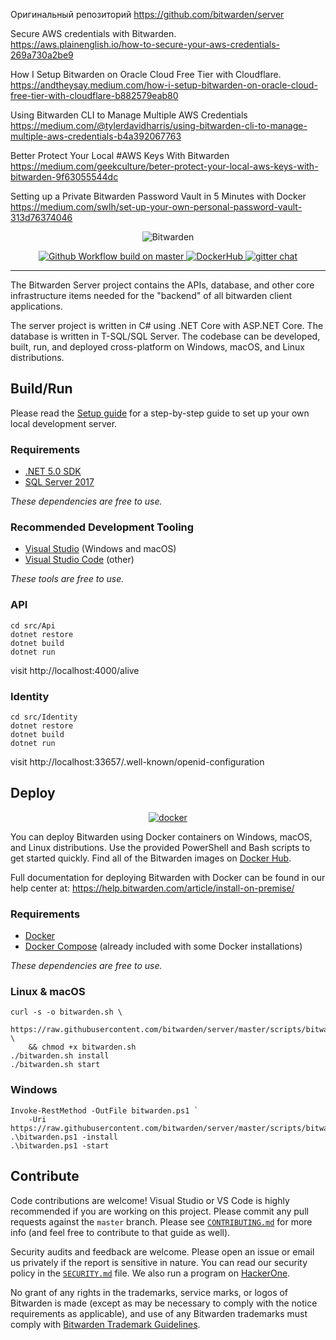 Оригинальный репозиторий
https://github.com/bitwarden/server

Secure AWS credentials with Bitwarden.  
https://aws.plainenglish.io/how-to-secure-your-aws-credentials-269a730a2be9


How I Setup Bitwarden on Oracle Cloud Free Tier with Cloudflare.  
https://andtheysay.medium.com/how-i-setup-bitwarden-on-oracle-cloud-free-tier-with-cloudflare-b882579eab80


Using Bitwarden CLI to Manage Multiple AWS Credentials  
https://medium.com/@tylerdavidharris/using-bitwarden-cli-to-manage-multiple-aws-credentials-b4a392067763


Better Protect Your Local #AWS Keys With Bitwarden  
https://medium.com/geekculture/beter-protect-your-local-aws-keys-with-bitwarden-9f63055544dc


Setting up a Private Bitwarden Password Vault in 5 Minutes with Docker  
https://medium.com/swlh/set-up-your-own-personal-password-vault-313d76374046


<p align="center">
  <img src="https://github.com/bitwarden/brand/blob/master/screenshots/apps-combo-logo.png" alt="Bitwarden" />
</p>
<p align="center">
  <a href="https://github.com/bitwarden/server/actions/workflows/build.yml?query=branch:master" target="_blank">
    <img src="https://github.com/bitwarden/server/actions/workflows/build.yml/badge.svg?branch=master" alt="Github Workflow build on master" />
  </a>
  <a href="https://hub.docker.com/u/bitwarden/" target="_blank">
    <img src="https://img.shields.io/docker/pulls/bitwarden/api.svg" alt="DockerHub" />
  </a>
  <a href="https://gitter.im/bitwarden/Lobby" target="_blank">
    <img src="https://badges.gitter.im/bitwarden/Lobby.svg" alt="gitter chat" />
  </a>
</p>

-------------------

The Bitwarden Server project contains the APIs, database, and other core infrastructure items needed for the "backend" of all bitwarden client applications.

The server project is written in C# using .NET Core with ASP.NET Core. The database is written in T-SQL/SQL Server. The codebase can be developed, built, run, and deployed cross-platform on Windows, macOS, and Linux distributions.

## Build/Run

Please read the [Setup guide](https://github.com/bitwarden/server/blob/master/SETUP.md) for a step-by-step guide to set up your own local development server.

### Requirements

- [.NET 5.0 SDK](https://dotnet.microsoft.com/download)
- [SQL Server 2017](https://docs.microsoft.com/en-us/sql/index)

*These dependencies are free to use.*

### Recommended Development Tooling

- [Visual Studio](https://www.visualstudio.com/vs/) (Windows and macOS)
- [Visual Studio Code](https://code.visualstudio.com/) (other)

*These tools are free to use.*

### API

```
cd src/Api
dotnet restore
dotnet build
dotnet run
```

visit http://localhost:4000/alive

### Identity

```
cd src/Identity
dotnet restore
dotnet build
dotnet run
```

visit http://localhost:33657/.well-known/openid-configuration

## Deploy

<p align="center">
  <a href="https://hub.docker.com/u/bitwarden/" target="_blank">
    <img src="https://i.imgur.com/SZc8JnH.png" alt="docker" />
  </a>
</p>

You can deploy Bitwarden using Docker containers on Windows, macOS, and Linux distributions. Use the provided PowerShell and Bash scripts to get started quickly. Find all of the Bitwarden images on [Docker Hub](https://hub.docker.com/u/bitwarden/).

Full documentation for deploying Bitwarden with Docker can be found in our help center at: https://help.bitwarden.com/article/install-on-premise/

### Requirements

- [Docker](https://www.docker.com/community-edition#/download)
- [Docker Compose](https://docs.docker.com/compose/install/) (already included with some Docker installations)

*These dependencies are free to use.*

### Linux & macOS

```
curl -s -o bitwarden.sh \
    https://raw.githubusercontent.com/bitwarden/server/master/scripts/bitwarden.sh \
    && chmod +x bitwarden.sh
./bitwarden.sh install
./bitwarden.sh start
```

### Windows

```
Invoke-RestMethod -OutFile bitwarden.ps1 `
    -Uri https://raw.githubusercontent.com/bitwarden/server/master/scripts/bitwarden.ps1
.\bitwarden.ps1 -install
.\bitwarden.ps1 -start
```

## Contribute

Code contributions are welcome! Visual Studio or VS Code is highly recommended if you are working on this project. Please commit any pull requests against the `master` branch. Please see [`CONTRIBUTING.md`](CONTRIBUTING.md) for more info (and feel free to contribute to that guide as well).

Security audits and feedback are welcome. Please open an issue or email us privately if the report is sensitive in nature. You can read our security policy in the [`SECURITY.md`](SECURITY.md) file. We also run a program on [HackerOne](https://hackerone.com/bitwarden).

No grant of any rights in the trademarks, service marks, or logos of Bitwarden is made (except as may be necessary to comply with the notice requirements as applicable), and use of any Bitwarden trademarks must comply with [Bitwarden Trademark Guidelines](https://github.com/bitwarden/server/blob/master/TRADEMARK_GUIDELINES.md).
